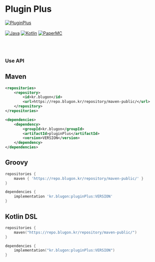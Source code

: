 # Plugin Plus

[![PluginPlus](https://img.shields.io/badge/pluginPlus-1.1.6-blue.svg)]()
<br><br>
[![Java](https://img.shields.io/badge/Java-17-FF7700.svg?logo=java)]()
[![Kotlin](https://img.shields.io/badge/Kotlin-1.9.0-186FCC.svg?logo=kotlin)]()
[![PaperMC](https://img.shields.io/badge/PaperMC-1.20-222222.svg)]()


<br>
<br>

### Use API


## Maven
```xml
<repositories>
    <repository>
        <id>kr.blugon</id>
        <url>https://repo.blugon.kr/repository/maven-public/</url>
    </repository>
</repositories>

<dependencies>
    <dependency>
        <groupId>kr.blugon</groupId>
        <artifactId>pluginPlus</artifactId>
        <version>VERSION</version>
    </dependency>
</dependencies>
```


## Groovy
```groovy
repositories {
    maven { 'https://repo.blugon.kr/repository/maven-public/' }
}

dependencies {
    implementation 'kr.blugon:pluginPlus:VERSION'
}
```

## Kotlin DSL
```kotlin
repositories {
    maven("https://repo.blugon.kr/repository/maven-public/")
}

dependencies {
    implementation("kr.blugon:pluginPlus:VERSION")
}
```
